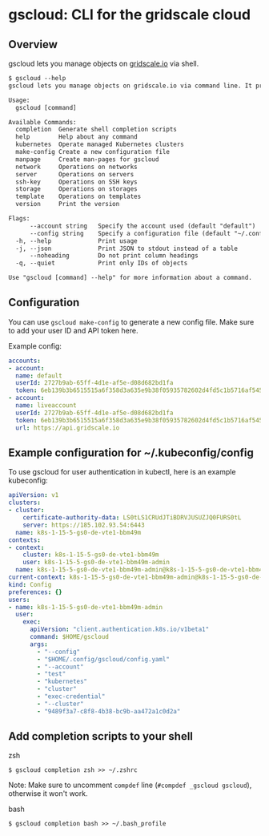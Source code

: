 # gscloud: CLI for the gridscale cloud

## Overview

gscloud lets you manage objects on [gridscale.io](https://my.gridscale.io) via shell.

```txt
$ gscloud --help
gscloud lets you manage objects on gridscale.io via command line. It provides a Docker-CLI comparable command line that allows you to create, manipulate, and remove objects on gridscale.io.

Usage:
  gscloud [command]

Available Commands:
  completion  Generate shell completion scripts
  help        Help about any command
  kubernetes  Operate managed Kubernetes clusters
  make-config Create a new configuration file
  manpage     Create man-pages for gscloud
  network     Operations on networks
  server      Operations on servers
  ssh-key     Operations on SSH keys
  storage     Operations on storages
  template    Operations on templates
  version     Print the version

Flags:
      --account string   Specify the account used (default "default")
      --config string    Specify a configuration file (default "~/.config/gscloud/config.yaml")
  -h, --help             Print usage
  -j, --json             Print JSON to stdout instead of a table
      --noheading        Do not print column headings
  -q, --quiet            Print only IDs of objects

Use "gscloud [command] --help" for more information about a command.
```

## Configuration

You can use `gscloud make-config` to generate a new config file. Make sure to add your user ID and API token here.

Example config:

```yml
accounts:
- account:
  name: default
  userId: 2727b9ab-65ff-4d1e-af5e-d08d682bd1fa
  token: 6eb139b3b6515515a6f358d3a635e9b38f05935782602d4fd5c1b5716af54526
- account:
  name: liveaccount
  userId: 2727b9ab-65ff-4d1e-af5e-d08d682bd1fa
  token: 6eb139b3b6515515a6f358d3a635e9b38f05935782602d4fd5c1b5716af54526
  url: https://api.gridscale.io
```

## Example configuration for ~/.kubeconfig/config

To use gscloud for user authentication in kubectl, here is an example kubeconfig:

```yml
apiVersion: v1
clusters:
- cluster:
    certificate-authority-data: LS0tLS1CRUdJTiBDRVJUSUZJQ0FURS0tL
    server: https://185.102.93.54:6443
  name: k8s-1-15-5-gs0-de-vte1-bbm49m
contexts:
- context:
    cluster: k8s-1-15-5-gs0-de-vte1-bbm49m
    user: k8s-1-15-5-gs0-de-vte1-bbm49m-admin
  name: k8s-1-15-5-gs0-de-vte1-bbm49m-admin@k8s-1-15-5-gs0-de-vte1-bbm49m
current-context: k8s-1-15-5-gs0-de-vte1-bbm49m-admin@k8s-1-15-5-gs0-de-vte1-bbm49m
kind: Config
preferences: {}
users:
- name: k8s-1-15-5-gs0-de-vte1-bbm49m-admin
  user:
    exec:
      apiVersion: "client.authentication.k8s.io/v1beta1"
      command: $HOME/gscloud
      args:
        - "--config"
        - "$HOME/.config/gscloud/config.yaml"
        - "--account"
        - "test"
        - "kubernetes"
        - "cluster"
        - "exec-credential"
        - "--cluster"
        - "9489f3a7-c8f8-4b38-bc9b-aa472a1c0d2a"
```

## Add completion scripts to your shell

zsh

```shell
$ gscloud completion zsh >> ~/.zshrc
```

Note:  Make sure to uncomment `compdef` line (`#compdef _gscloud gscloud`), otherwise it won't work.

bash

```shell
$ gscloud completion bash >> ~/.bash_profile
```
